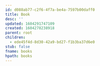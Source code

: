 ```yaml
---
id: d088ab77-c2f6-4f7a-be4a-7597b00daff0
title: Book
desc: ''
updated: 1604291747109
created: 1604278238918
parent: root
children:
  - ede45f4d-8d30-42a9-bd27-f1b3ba37d6e0
stub: false
fname: books
hpath: books
---
```




